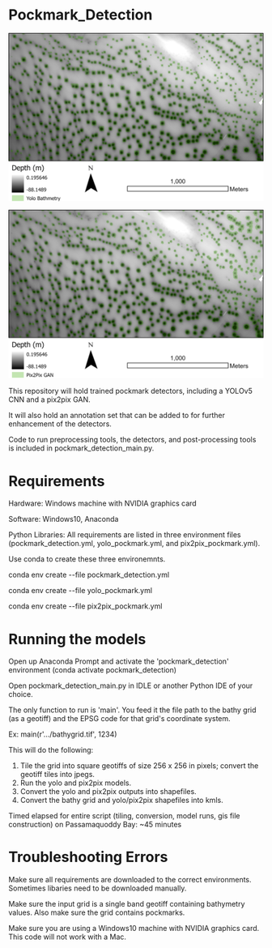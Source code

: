 # Pockmark_Detection

![yolo](/images/pass_dem_yolo.png)

![pix2pix](/images/pass_dem_gan.png)

This repository will hold trained pockmark detectors, including a YOLOv5 CNN and a pix2pix GAN.

It will also hold an annotation set that can be added to for further enhancement of the detectors.

Code to run preprocessing tools, the detectors, and post-processing tools is included in pockmark_detection_main.py. 

# Requirements

Hardware: Windows machine with NVIDIA graphics card

Software: Windows10, Anaconda

Python Libraries: All requirements are listed in three environment files (pockmark_detection.yml, yolo_pockmark.yml, and pix2pix_pockmark.yml).

Use conda to create these three environemnts.

conda env create --file pockmark_detection.yml

conda env create --file yolo_pockmark.yml

conda env create --file pix2pix_pockmark.yml

# Running the models

Open up Anaconda Prompt and activate the 'pockmark_detection' environment (conda activate pockmark_detection)

Open pockmark_detection_main.py in IDLE or another Python IDE of your choice.

The only function to run is 'main'. You feed it the file path to the bathy grid (as a geotiff) and the EPSG code for that grid's coordinate system.

Ex: main(r'.../bathygrid.tif', 1234)

This will do the following:

1. Tile the grid into square geotiffs of size 256 x 256 in pixels; convert the geotiff tiles into jpegs.
2. Run the yolo and pix2pix models.
3. Convert the yolo and pix2pix outputs into shapefiles.
4. Convert the bathy grid and yolo/pix2pix shapefiles into kmls.

Timed elapsed for entire script (tiling, conversion, model runs, gis file construction) on Passamaquoddy Bay: ~45 minutes


# Troubleshooting Errors

Make sure all requirements are downloaded to the correct environments. Sometimes libaries need to be downloaded manually.

Make sure the input grid is a single band geotiff containing bathymetry values. Also make sure the grid contains pockmarks.

Make sure you are using a Windows10 machine with NVIDIA graphics card. This code will not work with a Mac. 